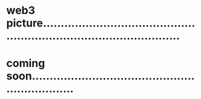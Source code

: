# web3 picture............................................................................................
# coming soon.................................................................
